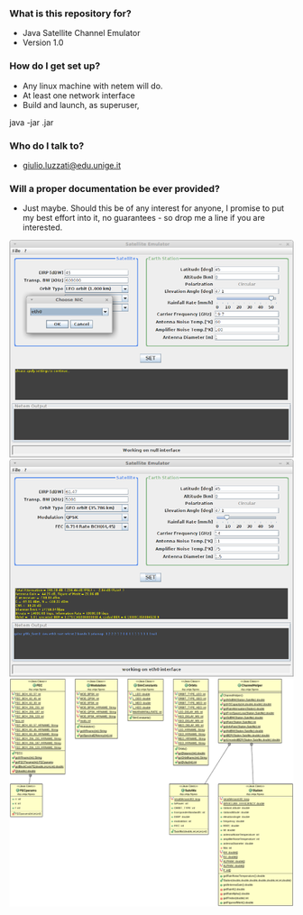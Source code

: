 ### What is this repository for? ###

* Java Satellite Channel Emulator
* Version 1.0

### How do I get set up? ###

* Any linux machine with netem will do.
* At least one network interface
* Build and launch, as superuser, 

java -jar <name>.jar

### Who do I talk to? ###

* giulio.luzzati@edu.unige.it

### Will a proper documentation be ever provided? ###

* Just maybe. Should this be of any interest for anyone, I promise to put my best effort into it, no guarantees - so drop me a line if you are interested.

![Satellite Emulator_010.png](https://github.com/giuliol/jsatsim/blob/master/img/Satellite%20Emulator_010.png?raw=true)
![Satellite Emulator_011.png](https://github.com/giuliol/jsatsim/blob/master/img/Satellite%20Emulator_011.png?raw=true)
![uml.png](https://github.com/giuliol/jsatsim/blob/master/img/uml.png?raw=true)
